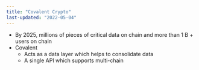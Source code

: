 ```yaml
---
title: "Covalent Crypto"
last-updated: "2022-05-04"
---
```


- By 2025, millions of pieces of critical data on chain and more than 1 B + users on chain
- Covalent
	- Acts as a data layer which helps to consolidate data
	- A single API which supports multi-chain